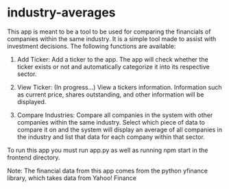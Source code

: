 # industry-averages

This app is meant to be a tool to be used for comparing the financials of companies within the same industry. It is a simple tool made to assist with investment decisions. The following functions are available:

1. Add Ticker:
Add a ticker to the app. The app will check whether the ticker exists or not and automatically categorize it into its respective sector.

2. View Ticker: (In progress...)
View a tickers information. Information such as current price, shares outstanding, and other information will be displayed.

3. Compare Industries:
Compare all companies in the system with other companies within the same industry. Select which piece of data to compare it on and the system will display an average of all companies in the industry and list that data for each company within that sector.


To run this app you must run app.py as well as running npm start in the frontend directory.

Note: The financial data from this app comes from the python yfinance library, which takes data from Yahoo! Finance
